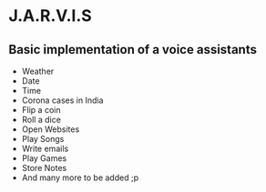 # J.A.R.V.I.S

## Basic implementation of a voice assistants

* Weather
* Date 
* Time
* Corona cases in India
* Flip a coin
* Roll a dice
* Open Websites
* Play Songs
* Write emails
* Play Games
* Store Notes
* And many more to be added ;p
